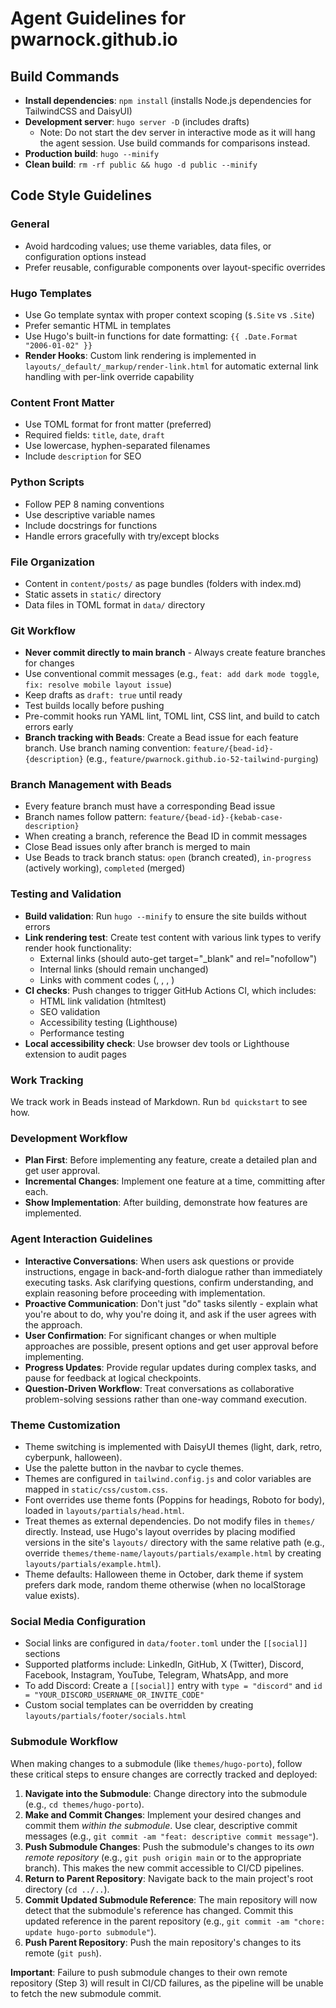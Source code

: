 # Agent Guidelines for pwarnock.github.io

## Build Commands
- **Install dependencies**: `npm install` (installs Node.js dependencies for TailwindCSS and DaisyUI)
- **Development server**: `hugo server -D` (includes drafts)
  - Note: Do not start the dev server in interactive mode as it will hang the agent session. Use build commands for comparisons instead.
- **Production build**: `hugo --minify`
- **Clean build**: `rm -rf public && hugo -d public --minify`

## Code Style Guidelines

### General
- Avoid hardcoding values; use theme variables, data files, or configuration options instead
- Prefer reusable, configurable components over layout-specific overrides

### Hugo Templates
- Use Go template syntax with proper context scoping (`$.Site` vs `.Site`)
- Prefer semantic HTML in templates
- Use Hugo's built-in functions for date formatting: `{{ .Date.Format "2006-01-02" }}`
- **Render Hooks**: Custom link rendering is implemented in `layouts/_default/_markup/render-link.html` for automatic external link handling with per-link override capability

### Content Front Matter
- Use TOML format for front matter (preferred)
- Required fields: `title`, `date`, `draft`
- Use lowercase, hyphen-separated filenames
- Include `description` for SEO

### Python Scripts
- Follow PEP 8 naming conventions
- Use descriptive variable names
- Include docstrings for functions
- Handle errors gracefully with try/except blocks

### File Organization
- Content in `content/posts/` as page bundles (folders with index.md)
- Static assets in `static/` directory
- Data files in TOML format in `data/` directory

### Git Workflow
- **Never commit directly to main branch** - Always create feature branches for changes
- Use conventional commit messages (e.g., `feat: add dark mode toggle`, `fix: resolve mobile layout issue`)
- Keep drafts as `draft: true` until ready
- Test builds locally before pushing
- Pre-commit hooks run YAML lint, TOML lint, CSS lint, and build to catch errors early
- **Branch tracking with Beads**: Create a Bead issue for each feature branch. Use branch naming convention: `feature/{bead-id}-{description}` (e.g., `feature/pwarnock.github.io-52-tailwind-purging`)

### Branch Management with Beads
- Every feature branch must have a corresponding Bead issue
- Branch names follow pattern: `feature/{bead-id}-{kebab-case-description}`
- When creating a branch, reference the Bead ID in commit messages
- Close Bead issues only after branch is merged to main
- Use Beads to track branch status: `open` (branch created), `in-progress` (actively working), `completed` (merged)

### Testing and Validation
- **Build validation**: Run `hugo --minify` to ensure the site builds without errors
- **Link rendering test**: Create test content with various link types to verify render hook functionality:
  - External links (should auto-get target="_blank" and rel="nofollow")
  - Internal links (should remain unchanged)
  - Links with comment codes (<!--nt-->, <!--ot-->, <!--nf-->, <!--f-->)
- **CI checks**: Push changes to trigger GitHub Actions CI, which includes:
  - HTML link validation (htmltest)
  - SEO validation
  - Accessibility testing (Lighthouse)
  - Performance testing
- **Local accessibility check**: Use browser dev tools or Lighthouse extension to audit pages

### Work Tracking
We track work in Beads instead of Markdown. Run `bd quickstart` to see how.

### Development Workflow
- **Plan First**: Before implementing any feature, create a detailed plan and get user approval.
- **Incremental Changes**: Implement one feature at a time, committing after each.
- **Show Implementation**: After building, demonstrate how features are implemented.

### Agent Interaction Guidelines
- **Interactive Conversations**: When users ask questions or provide instructions, engage in back-and-forth dialogue rather than immediately executing tasks. Ask clarifying questions, confirm understanding, and explain reasoning before proceeding with implementation.
- **Proactive Communication**: Don't just "do" tasks silently - explain what you're about to do, why you're doing it, and ask if the user agrees with the approach.
- **User Confirmation**: For significant changes or when multiple approaches are possible, present options and get user approval before implementing.
- **Progress Updates**: Provide regular updates during complex tasks, and pause for feedback at logical checkpoints.
- **Question-Driven Workflow**: Treat conversations as collaborative problem-solving sessions rather than one-way command execution.

### Theme Customization
- Theme switching is implemented with DaisyUI themes (light, dark, retro, cyberpunk, halloween).
- Use the palette button in the navbar to cycle themes.
- Themes are configured in `tailwind.config.js` and color variables are mapped in `static/css/custom.css`.
- Font overrides use theme fonts (Poppins for headings, Roboto for body), loaded in `layouts/partials/head.html`.
- Treat themes as external dependencies. Do not modify files in `themes/` directly. Instead, use Hugo's layout overrides by placing modified versions in the site's `layouts/` directory with the same relative path (e.g., override `themes/theme-name/layouts/partials/example.html` by creating `layouts/partials/example.html`).
- Theme defaults: Halloween theme in October, dark theme if system prefers dark mode, random theme otherwise (when no localStorage value exists).

### Social Media Configuration
- Social links are configured in `data/footer.toml` under the `[[social]]` sections
- Supported platforms include: LinkedIn, GitHub, X (Twitter), Discord, Facebook, Instagram, YouTube, Telegram, WhatsApp, and more
- To add Discord: Create a `[[social]]` entry with `type = "discord"` and `id = "YOUR_DISCORD_USERNAME_OR_INVITE_CODE"`
- Custom social templates can be overridden by creating `layouts/partials/footer/socials.html`

### Submodule Workflow

When making changes to a submodule (like `themes/hugo-porto`), follow these critical steps to ensure changes are correctly tracked and deployed:

1.  **Navigate into the Submodule**: Change directory into the submodule (e.g., `cd themes/hugo-porto`).
2.  **Make and Commit Changes**: Implement your desired changes and commit them *within the submodule*. Use clear, descriptive commit messages (e.g., `git commit -am "feat: descriptive commit message"`).
3.  **Push Submodule Changes**: Push the submodule's changes to its *own remote repository* (e.g., `git push origin main` or to the appropriate branch). This makes the new commit accessible to CI/CD pipelines.
4.  **Return to Parent Repository**: Navigate back to the main project's root directory (`cd ../..`).
5.  **Commit Updated Submodule Reference**: The main repository will now detect that the submodule's reference has changed. Commit this updated reference in the parent repository (e.g., `git commit -am "chore: update hugo-porto submodule"`).
6.  **Push Parent Repository**: Push the main repository's changes to its remote (`git push`).

**Important**: Failure to push submodule changes to their own remote repository (Step 3) will result in CI/CD failures, as the pipeline will be unable to fetch the new submodule commit.